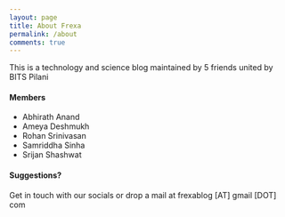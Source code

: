 ```yaml
---
layout: page
title: About Frexa
permalink: /about
comments: true
---
```


<div class="row justify-content-between">
<div class="col-md-8 pr-5">

<p>This is a technology and science blog maintained by 5 friends united by BITS Pilani</p>

<!--<p class="mb-5"><img class="shadow-lg" src="{{site.baseurl}}/assets/images/mediumish-jekyll-template.png" alt="jekyll template mediumish" /></p>-->
<h4>Members</h4>


<ul>
<li>Abhirath Anand
<li>Ameya Deshmukh
<li>Rohan Srinivasan
<li>Samriddha Sinha
<li>Srijan Shashwat
</ul>


<h4>Suggestions?</h4>

<p>Get in touch with our socials or drop a mail at frexablog [AT] gmail [DOT] com</p>

</div>

<!--<div class="col-md-4">

<div class="sticky-top sticky-top-80">
<h5>Buy me a coffee</h5>

<p>Thank you for your support! Your donation helps me to maintain and improve <a target="_blank" href="https://github.com/wowthemesnet/mediumish-theme-jekyll">Mediumish <i class="fab fa-github"></i></a>.</p>

<a target="_blank" href="https://www.wowthemes.net/donate/" class="btn btn-danger">Buy me a coffee</a> <a target="_blank" href="https://bootstrapstarter.com/bootstrap-templates/template-mediumish-bootstrap-jekyll/" class="btn btn-warning">Documentation</a>

</div>
</div>-->
</div>
